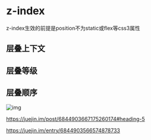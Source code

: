 # z-index

z-index生效的前提是position不为static或flex等css3属性

## 层叠上下文

## 层叠等级

## 层叠顺序

![img](https://user-gold-cdn.xitu.io/2018/8/30/1658911ebf1f54bc?imageView2/1/w/1304/h/734/q/85/format/webp/interlace/1)

https://juejin.im/post/6844903667175260174#heading-5

https://juejin.im/entry/6844903566574878733